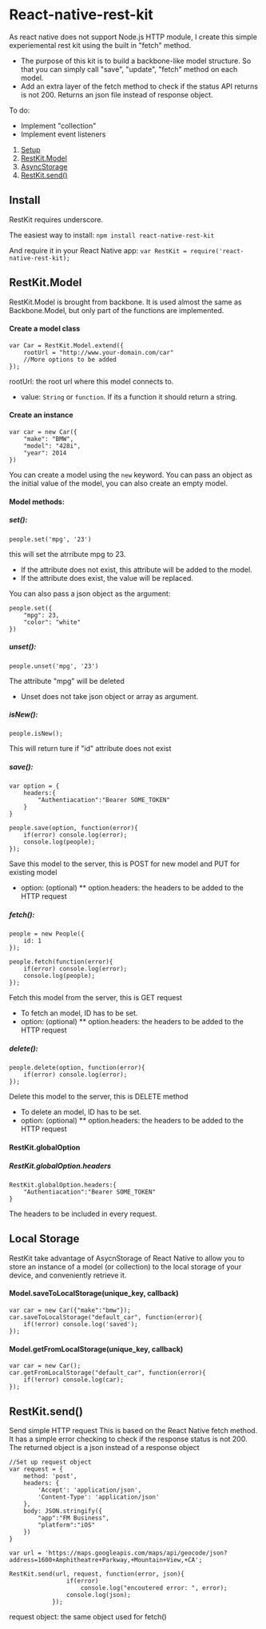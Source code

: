 # React-native-rest-kit

As react native does not support Node.js HTTP module, I create this simple experiemental rest kit using the built in "fetch" method.
* The purpose of this kit is to build a backbone-like model structure. So that you can simply call "save", "update", "fetch" method on each model.
* Add an extra layer of the fetch method to check if the status API returns is not 200. Returns an json file instead of response object.

To do:
* Implement "collection"
* Implement event listeners

1. [Setup](https://github.com/peter4k/react-native-rest-kit#install)
2. [RestKit.Model](https://github.com/peter4k/react-native-rest-kit#restkitmodel)
3. [AsyncStorage](https://github.com/peter4k/react-native-rest-kit#local-storage)
4. [RestKit.send()](https://github.com/peter4k/react-native-rest-kit#restkitsend)

## Install
RestKit requires underscore.

The easiest way to install: `npm install react-native-rest-kit`

And require it in your React Native app: `var RestKit = require('react-native-rest-kit);`

## RestKit.Model
RestKit.Model is brought from backbone. It is used almost the same as Backbone.Model, but only part of the functions are implemented. 

#### Create a model class
```
var Car = RestKit.Model.extend({
	rootUrl = "http://www.your-domain.com/car"
	//More options to be added
});
```
rootUrl: the root url where this model connects to.
* value: `String` or `function`. If its a function it should return a string.

#### Create an instance
```
var car = new Car({
	"make": "BMW",
	"model": "428i",
	"year": 2014
})
```
You can create a model using the `new` keyword. You can pass an object as the initial value of the model, you can also create an empty model.

#### Model methods:
##### set():
```
people.set('mpg', '23')
```
this will set the atrribute mpg to 23.
* If the attribute does not exist, this attribute will be added to the model.
* If the attribute does exist, the value will be replaced.

You can also pass a json object as the argument:
```
people.set({
	"mpg": 23,
	"color": "white"
})
```

##### unset():
```
people.unset('mpg', '23')
```
The attribute "mpg" will be deleted
* Unset does not take json object or array as argument.

##### isNew():
```
people.isNew();
```
This will return ture if "id" attribute does not exist

##### save():
```
var option = {
	headers:{
		"Authentiacation":"Bearer SOME_TOKEN"
	}
}

people.save(option, function(error){
    if(error) console.log(error);
    console.log(people);
});
```
Save this model to the server, this is POST for new model and PUT for existing model
* option: (optional)
** option.headers: the headers to be added to the HTTP request

##### fetch():
```
people = new People({
	id: 1
});

people.fetch(function(error){
    if(error) console.log(error);
    console.log(people);
});
```
Fetch this model from the server, this is GET request
* To fetch an model, ID has to be set.
* option: (optional)
** option.headers: the headers to be added to the HTTP request

##### delete():
```
people.delete(option, function(error){
    if(error) console.log(error);
});
```
Delete this model to the server, this is DELETE method
* To delete an model, ID has to be set.
* option: (optional)
** option.headers: the headers to be added to the HTTP request

#### RestKit.globalOption
##### RestKit.globalOption.headers
```
RestKit.globalOption.headers:{
	"Authentiacation":"Bearer SOME_TOKEN"
}
```
The headers to be included in every request.

## Local Storage
RestKit take advantage of AsycnStorage of React Native to allow you to store an instance of a model (or collection) to the local storage of your device, and conveniently retrieve it.

#### Model.saveToLocalStorage(unique_key, callback)
```
var car = new Car({"make":"bmw"});
car.saveToLocalStorage("default_car", function(error){
	if(!error) console.log('saved');
});
```

#### Model.getFromLocalStorage(unique_key, callback)
```
var car = new Car();
car.getFromLocalStorage("default_car", function(error){
	if(!error) console.log(car);
});
```

## RestKit.send()
Send simple HTTP request
This is based on the React Native fetch method. It has a simple error checking to check if the response status is not 200.
The returned object is a json instead of a response object

```
//Set up request object
var request = {
    method: 'post',
    headers: {
        'Accept': 'application/json',
        'Content-Type': 'application/json'
    },
    body: JSON.stringify({
        "app":"FM Business",
        "platform":"iOS"
    })
}

var url = 'https://maps.googleapis.com/maps/api/geocode/json?address=1600+Amphitheatre+Parkway,+Mountain+View,+CA';

RestKit.send(url, request, function(error, json){
                if(error)
                    console.log("encoutered error: ", error);
                console.log(json);
            });
```
request object: the same object used for fetch()

